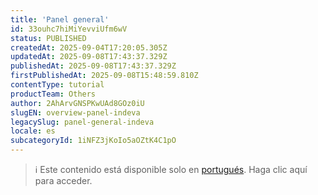```yaml
---
title: 'Panel general'
id: 33ouhc7hiMiYevviUfm6wV
status: PUBLISHED
createdAt: 2025-09-04T17:20:05.305Z
updatedAt: 2025-09-08T17:43:37.329Z
publishedAt: 2025-09-08T17:43:37.329Z
firstPublishedAt: 2025-09-08T15:48:59.810Z
contentType: tutorial
productTeam: Others
author: 2AhArvGNSPKwUAd8GOz0iU
slugEN: overview-panel-indeva
legacySlug: panel-general-indeva
locale: es
subcategoryId: 1iNFZ3jKoIo5aOZtK4C1pO
---
```


> ℹ️ Este contenido está disponible solo en [portugués](/tutorial/painel-visao-geral-indeva--33ouhc7hiMiYevviUfm6wV). Haga clic aquí para acceder.
